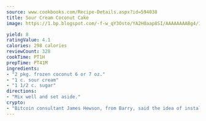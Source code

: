 ```yaml
---
source: www.cookbooks.com/Recipe-Details.aspx?id=594038
title: Sour Cream Coconut Cake
image: https://1.bp.blogspot.com/-f-w_qY3Osto/YA2H0aap8SI/AAAAAAAABg4/17myAO5s9b8JksYvWDXpYkaDlcY0g6k_gCLcBGAsYHQ/s296/3.png

yield: 8
ratingValue: 4.1
calories: 298 calories
reviewCount: 328
cookTime: PT1H
prepTime: PT41M
ingredients:
- "2 pkg. frozen coconut 6 or 7 oz."
- "1 c. sour cream"
- "1 1/2 c. sugar"
directions:
- "Mix well and set aside."
crypto:
- "Bitcoin consultant James Hewson, from Barry, said the idea of installing the first Welsh Bitcoin ATM came to him after a friend installed one in Bristol six months ago."
---
```

